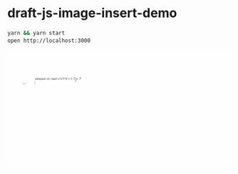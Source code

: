 # draft-js-image-insert-demo


```sh
yarn && yarn start
open http://localhost:3000
```

![img](./demo1.gif)
